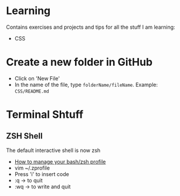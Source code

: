 # Learning
Contains exercises and projects and tips for all the stuff I am learning:

- CSS


# Create a new folder in GitHub

- Click on 'New File'
- In the name of the file, type `folderName/fileName`. Example: `CSS/README.md`

# Terminal Shtuff

## ZSH Shell
The default interactive shell is now zsh

- [How to manage your bash/zsh profile](https://medium.com/macoclock/how-to-create-delete-update-bash-profile-in-macos-5f99999ed1e7)
- vim ~/.zprofile
- Press 'i' to insert code
- :q     -> to quit
- :wq    -> to write and quit
